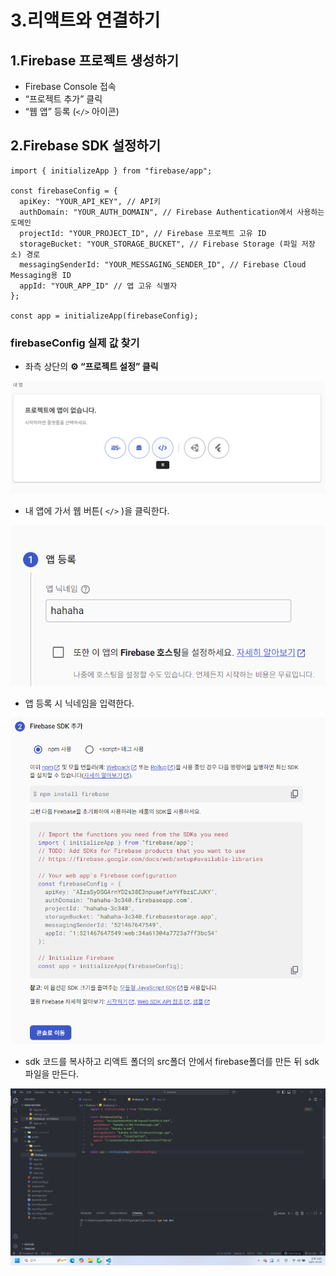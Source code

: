# 3.리액트와 연결하기

## 1.Firebase 프로젝트 생성하기

- Firebase Console 접속
- “프로젝트 추가” 클릭
- “웹 앱” 등록 (`</>` 아이콘)

## 2.Firebase SDK 설정하기

```tsx
import { initializeApp } from "firebase/app";

const firebaseConfig = {
  apiKey: "YOUR_API_KEY", // API키
  authDomain: "YOUR_AUTH_DOMAIN", // Firebase Authentication에서 사용하는 도메인
  projectId: "YOUR_PROJECT_ID", // Firebase 프로젝트 고유 ID
  storageBucket: "YOUR_STORAGE_BUCKET", // Firebase Storage (파일 저장소) 경로
  messagingSenderId: "YOUR_MESSAGING_SENDER_ID", // Firebase Cloud Messaging용 ID
  appId: "YOUR_APP_ID" // 앱 고유 식별자
};

const app = initializeApp(firebaseConfig);
```

### firebaseConfig 실제 값 찾기

- 좌측 상단의 **⚙️ “프로젝트 설정” 클릭**

![image.png](./img/스크린샷8)

- 내 앱에 가서 웹 버튼( `</>` )을 클릭한다.

![image.png](./img/스크린샷9)

- 앱 등록 시 닉네임을 입력한다.

![image.png](./img/스크린샷X)

- sdk 코드를 복사하고 리액트 폴더의 src폴더 안에서 firebase폴더를 만든 뒤 sdk파일을 만든다.

![image.png](./img/스크린샷XI)
